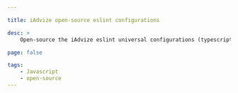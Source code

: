 ```yaml
---

title: iAdvize open-source eslint configurations

desc: >
    Open-source the iAdvize eslint universal configurations (typescript, react, prettier): <a href="https://github.com/iadvize/eslint-configs-library">github.com/iadvize/eslint-configs-library</a>

page: false

tags:
    - Javascript
    - open-source
---
```


